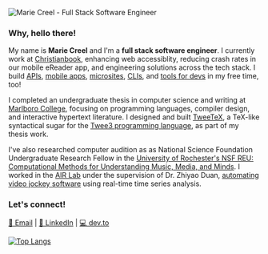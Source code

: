 
![Marie Creel - Full Stack Software Engineer](https://i.imgur.com/cz6pG3f.png)

### Why, hello there!
My name is **Marie Creel** and I'm a **full stack software engineer**. I currently work at [Christianbook](https://christianbook.com), enhancing web accessiblity, reducing crash rates in our mobile eReader app, and engineering solutions across the tech stack. I build [APIs](https://github.com/mariecreel/lolibrary-api-proxy), [mobile apps](https://github.com/mariecreel/lolibrary-mobile), [microsites](https://www.hatsunem.icu), [CLIs](https://github.com/mariecreel/leetdex), and [tools for devs](https://github.com/mariecreel/bulkrcsdiff.sh) in my free time, too!

I completed an undergraduate thesis in computer science and writing at [Marlboro College](https://marlboro.emerson.edu/), focusing on programming languages, compiler design, and interactive hypertext literature. I designed and built [TweeTeX](https://github.com/mariecreel/TweeTeX), a TeX-like syntactical sugar for the [Twee3 programming language](https://github.com/Rizean/twee3), as part of my thesis work.
 
I've also researched computer audition as as National Science Foundation Undergraduate Research Fellow in the [University of Rochester's NSF REU: Computational Methods for Understanding Music, Media, and Minds](https://www.sas.rochester.edu/dsc/undergraduate/reu.html). I worked in the [AIR Lab](http://www2.ece.rochester.edu/projects/air/index.html) under the supervision of Dr. Zhiyao Duan, [automating video jockey software](https://github.com/mariecreel/automatic_music_events) using real-time time series analysis.

### Let's connect!
[📧 Email](mailto:marie.n.creel@gmail.com) | [🔗 LinkedIn](https://linkedin.com/in/m-creel) | [💻 dev.to](https://dev.to/mcreel)

[![Top Langs](https://github-readme-stats.vercel.app/api/top-langs/?username=mariecreel&hide=html,jupyter+notebook,java,objective-c)](https://github.com/anuraghazra/github-readme-stats)
